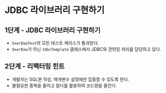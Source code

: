 # JDBC 라이브러리 구현하기
## 1단계 - JDBC 라이브러리 구현하기
- `UserDaoTest`의 모든 테스트 케이스가 통과한다.
- `UserDao`가 아닌 `JdbcTemplate` 클래스에서 JDBC와 관련된 처리를 담당하고 있다.

## 2단계 - 리팩터링 힌트
- 개발자는 SQL문 작성, 매개변수 설정에만 집중할 수 있도록 한다.
- 불필요한 중복을 줄이고 람다를 활용하여 코드량을 줄인다.
